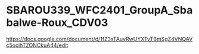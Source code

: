 # SBAROU339_WFC2401_GroupA_Sbabalwe-Roux_CDV03

https://docs.google.com/document/d/1fZ3sTAuvRwUYXTvTBmSgZ4VNQAVc5ocihTZONCkuA44/edit
